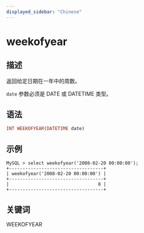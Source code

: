 ```yaml
---
displayed_sidebar: "Chinese"
---
```


# weekofyear

## 描述

返回给定日期在一年中的周数。

`date` 参数必须是 DATE 或 DATETIME 类型。

## 语法

```Haskell
INT WEEKOFYEAR(DATETIME date)
```

## 示例

```Plain Text
MySQL > select weekofyear('2008-02-20 00:00:00');
+-----------------------------------+
| weekofyear('2008-02-20 00:00:00') |
+-----------------------------------+
|                                 8 |
+-----------------------------------+
```

## 关键词

WEEKOFYEAR